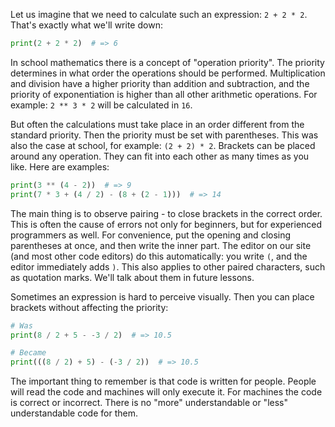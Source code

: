 Let us imagine that we need to calculate such an expression: `2 + 2 * 2`. That's exactly what we'll write down:

```python
print(2 + 2 * 2)  # => 6
```

In school mathematics there is a concept of "operation priority". The priority determines in what order the operations should be performed. Multiplication and division have a higher priority than addition and subtraction, and the priority of exponentiation is higher than all other arithmetic operations. For example: `2 ** 3 * 2` will be calculated in `16`.

But often the calculations must take place in an order different from the standard priority. Then the priority must be set with parentheses. This was also the case at school, for example: `(2 + 2) * 2`. Brackets can be placed around any operation. They can fit into each other as many times as you like. Here are examples:

```python
print(3 ** (4 - 2))  # => 9
print(7 * 3 + (4 / 2) - (8 + (2 - 1)))  # => 14
```

The main thing is to observe pairing - to close brackets in the correct order. This is often the cause of errors not only for beginners, but for experienced programmers as well. For convenience, put the opening and closing parentheses at once, and then write the inner part. The editor on our site (and most other code editors) do this automatically: you write `(`, and the editor immediately adds `)`. This also applies to other paired characters, such as quotation marks. We'll talk about them in future lessons.

Sometimes an expression is hard to perceive visually. Then you can place brackets without affecting the priority:

```python
# Was
print(8 / 2 + 5 - -3 / 2)  # => 10.5

# Became
print(((8 / 2) + 5) - (-3 / 2))  # => 10.5
```

The important thing to remember is that code is written for people. People will read the code and machines will only execute it. For machines the code is correct or incorrect. There is no "more" understandable or "less" understandable code for them.
